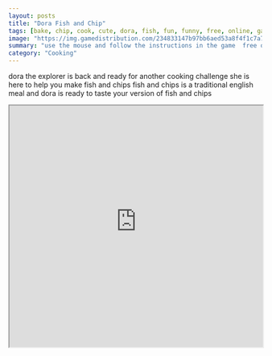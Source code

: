 ```yaml
---
layout: posts
title: "Dora Fish and Chip"
tags: [bake, chip, cook, cute, dora, fish, fun, funny, free, online, games, oyna, game, free, games, play, play, games]
image: "https://img.gamedistribution.com/234833147b97bb6aed53a8f4f1c7a7d8.jpg"
summary: "use the mouse and follow the instructions in the game  free online games oyna game free games play play games"
category: "Cooking"
---
```


dora the explorer is back and ready for another cooking challenge she is here to help you make fish and chips fish and chips is a traditional english meal and dora is ready to taste your version of fish and chips

<iframe width="100%" height="480px;" src="https://flash.gamedistribution.com?game=234833147b97bb6aed53a8f4f1c7a7d8"></iframe>